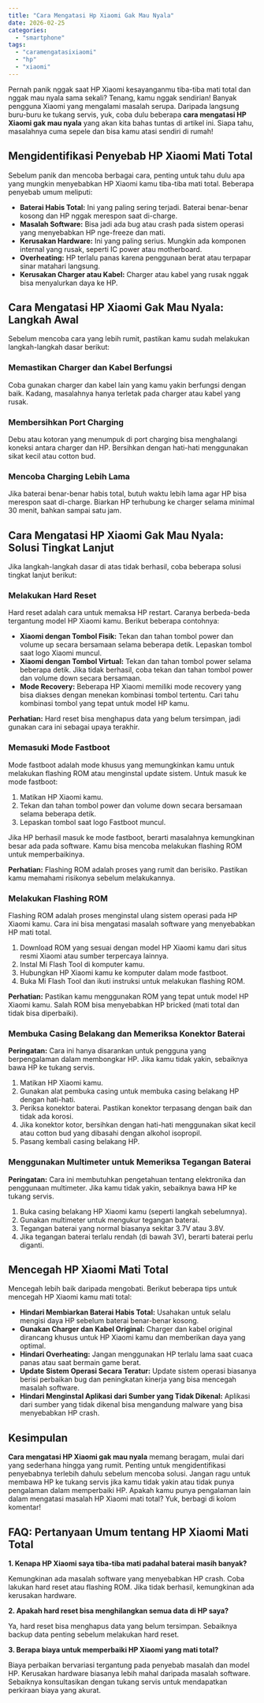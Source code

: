 ```yaml
---
title: "Cara Mengatasi Hp Xiaomi Gak Mau Nyala"
date: 2026-02-25
categories: 
  - "smartphone"
tags: 
  - "caramengatasixiaomi"
  - "hp"
  - "xiaomi"
---
```


Pernah panik nggak saat HP Xiaomi kesayanganmu tiba-tiba mati total dan nggak mau nyala sama sekali? Tenang, kamu nggak sendirian! Banyak pengguna Xiaomi yang mengalami masalah serupa. Daripada langsung buru-buru ke tukang servis, yuk, coba dulu beberapa **cara mengatasi HP Xiaomi gak mau nyala** yang akan kita bahas tuntas di artikel ini. Siapa tahu, masalahnya cuma sepele dan bisa kamu atasi sendiri di rumah!

## Mengidentifikasi Penyebab HP Xiaomi Mati Total

Sebelum panik dan mencoba berbagai cara, penting untuk tahu dulu apa yang mungkin menyebabkan HP Xiaomi kamu tiba-tiba mati total. Beberapa penyebab umum meliputi:

- **Baterai Habis Total:** Ini yang paling sering terjadi. Baterai benar-benar kosong dan HP nggak merespon saat di-charge.
- **Masalah Software:** Bisa jadi ada bug atau crash pada sistem operasi yang menyebabkan HP nge-freeze dan mati.
- **Kerusakan Hardware:** Ini yang paling serius. Mungkin ada komponen internal yang rusak, seperti IC power atau motherboard.
- **Overheating:** HP terlalu panas karena penggunaan berat atau terpapar sinar matahari langsung.
- **Kerusakan Charger atau Kabel:** Charger atau kabel yang rusak nggak bisa menyalurkan daya ke HP.

## Cara Mengatasi HP Xiaomi Gak Mau Nyala: Langkah Awal

Sebelum mencoba cara yang lebih rumit, pastikan kamu sudah melakukan langkah-langkah dasar berikut:

### Memastikan Charger dan Kabel Berfungsi

Coba gunakan charger dan kabel lain yang kamu yakin berfungsi dengan baik. Kadang, masalahnya hanya terletak pada charger atau kabel yang rusak.

### Membersihkan Port Charging

Debu atau kotoran yang menumpuk di port charging bisa menghalangi koneksi antara charger dan HP. Bersihkan dengan hati-hati menggunakan sikat kecil atau cotton bud.

### Mencoba Charging Lebih Lama

Jika baterai benar-benar habis total, butuh waktu lebih lama agar HP bisa merespon saat di-charge. Biarkan HP terhubung ke charger selama minimal 30 menit, bahkan sampai satu jam.

## Cara Mengatasi HP Xiaomi Gak Mau Nyala: Solusi Tingkat Lanjut

Jika langkah-langkah dasar di atas tidak berhasil, coba beberapa solusi tingkat lanjut berikut:

### Melakukan Hard Reset

Hard reset adalah cara untuk memaksa HP restart. Caranya berbeda-beda tergantung model HP Xiaomi kamu. Berikut beberapa contohnya:

- **Xiaomi dengan Tombol Fisik:** Tekan dan tahan tombol power dan volume up secara bersamaan selama beberapa detik. Lepaskan tombol saat logo Xiaomi muncul.
- **Xiaomi dengan Tombol Virtual:** Tekan dan tahan tombol power selama beberapa detik. Jika tidak berhasil, coba tekan dan tahan tombol power dan volume down secara bersamaan.
- **Mode Recovery:** Beberapa HP Xiaomi memiliki mode recovery yang bisa diakses dengan menekan kombinasi tombol tertentu. Cari tahu kombinasi tombol yang tepat untuk model HP kamu.

**Perhatian:** Hard reset bisa menghapus data yang belum tersimpan, jadi gunakan cara ini sebagai upaya terakhir.

### Memasuki Mode Fastboot

Mode fastboot adalah mode khusus yang memungkinkan kamu untuk melakukan flashing ROM atau menginstal update sistem. Untuk masuk ke mode fastboot:

1. Matikan HP Xiaomi kamu.
2. Tekan dan tahan tombol power dan volume down secara bersamaan selama beberapa detik.
3. Lepaskan tombol saat logo Fastboot muncul.

Jika HP berhasil masuk ke mode fastboot, berarti masalahnya kemungkinan besar ada pada software. Kamu bisa mencoba melakukan flashing ROM untuk memperbaikinya.

**Perhatian:** Flashing ROM adalah proses yang rumit dan berisiko. Pastikan kamu memahami risikonya sebelum melakukannya.

### Melakukan Flashing ROM

Flashing ROM adalah proses menginstal ulang sistem operasi pada HP Xiaomi kamu. Cara ini bisa mengatasi masalah software yang menyebabkan HP mati total.

1. Download ROM yang sesuai dengan model HP Xiaomi kamu dari situs resmi Xiaomi atau sumber terpercaya lainnya.
2. Instal Mi Flash Tool di komputer kamu.
3. Hubungkan HP Xiaomi kamu ke komputer dalam mode fastboot.
4. Buka Mi Flash Tool dan ikuti instruksi untuk melakukan flashing ROM.

**Perhatian:** Pastikan kamu menggunakan ROM yang tepat untuk model HP Xiaomi kamu. Salah ROM bisa menyebabkan HP bricked (mati total dan tidak bisa diperbaiki).

### Membuka Casing Belakang dan Memeriksa Konektor Baterai

**Peringatan:** Cara ini hanya disarankan untuk pengguna yang berpengalaman dalam membongkar HP. Jika kamu tidak yakin, sebaiknya bawa HP ke tukang servis.

1. Matikan HP Xiaomi kamu.
2. Gunakan alat pembuka casing untuk membuka casing belakang HP dengan hati-hati.
3. Periksa konektor baterai. Pastikan konektor terpasang dengan baik dan tidak ada korosi.
4. Jika konektor kotor, bersihkan dengan hati-hati menggunakan sikat kecil atau cotton bud yang dibasahi dengan alkohol isopropil.
5. Pasang kembali casing belakang HP.

### Menggunakan Multimeter untuk Memeriksa Tegangan Baterai

**Peringatan:** Cara ini membutuhkan pengetahuan tentang elektronika dan penggunaan multimeter. Jika kamu tidak yakin, sebaiknya bawa HP ke tukang servis.

1. Buka casing belakang HP Xiaomi kamu (seperti langkah sebelumnya).
2. Gunakan multimeter untuk mengukur tegangan baterai.
3. Tegangan baterai yang normal biasanya sekitar 3.7V atau 3.8V.
4. Jika tegangan baterai terlalu rendah (di bawah 3V), berarti baterai perlu diganti.

## Mencegah HP Xiaomi Mati Total

Mencegah lebih baik daripada mengobati. Berikut beberapa tips untuk mencegah HP Xiaomi kamu mati total:

- **Hindari Membiarkan Baterai Habis Total:** Usahakan untuk selalu mengisi daya HP sebelum baterai benar-benar kosong.
- **Gunakan Charger dan Kabel Original:** Charger dan kabel original dirancang khusus untuk HP Xiaomi kamu dan memberikan daya yang optimal.
- **Hindari Overheating:** Jangan menggunakan HP terlalu lama saat cuaca panas atau saat bermain game berat.
- **Update Sistem Operasi Secara Teratur:** Update sistem operasi biasanya berisi perbaikan bug dan peningkatan kinerja yang bisa mencegah masalah software.
- **Hindari Menginstal Aplikasi dari Sumber yang Tidak Dikenal:** Aplikasi dari sumber yang tidak dikenal bisa mengandung malware yang bisa menyebabkan HP crash.

## Kesimpulan

**Cara mengatasi HP Xiaomi gak mau nyala** memang beragam, mulai dari yang sederhana hingga yang rumit. Penting untuk mengidentifikasi penyebabnya terlebih dahulu sebelum mencoba solusi. Jangan ragu untuk membawa HP ke tukang servis jika kamu tidak yakin atau tidak punya pengalaman dalam memperbaiki HP. Apakah kamu punya pengalaman lain dalam mengatasi masalah HP Xiaomi mati total? Yuk, berbagi di kolom komentar!

## FAQ: Pertanyaan Umum tentang HP Xiaomi Mati Total

**1\. Kenapa HP Xiaomi saya tiba-tiba mati padahal baterai masih banyak?**

Kemungkinan ada masalah software yang menyebabkan HP crash. Coba lakukan hard reset atau flashing ROM. Jika tidak berhasil, kemungkinan ada kerusakan hardware.

**2\. Apakah hard reset bisa menghilangkan semua data di HP saya?**

Ya, hard reset bisa menghapus data yang belum tersimpan. Sebaiknya backup data penting sebelum melakukan hard reset.

**3\. Berapa biaya untuk memperbaiki HP Xiaomi yang mati total?**

Biaya perbaikan bervariasi tergantung pada penyebab masalah dan model HP. Kerusakan hardware biasanya lebih mahal daripada masalah software. Sebaiknya konsultasikan dengan tukang servis untuk mendapatkan perkiraan biaya yang akurat.
